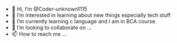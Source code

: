 - 👋 Hi, I’m @Coder-unknown1115
- 👀 I’m interested in learning about new things especially tech stuff
- 🌱 I’m currently learning c language and I am in BCA course.
- 💞️ I’m looking to collaborate on ...
- 📫 How to reach me ...

<!---
Coder-unknown1115/Coder-unknown1115 is a ✨ special ✨ repository because its `README.md` (this file) appears on your GitHub profile.
You can click the Preview link to take a look at your changes.
--->
